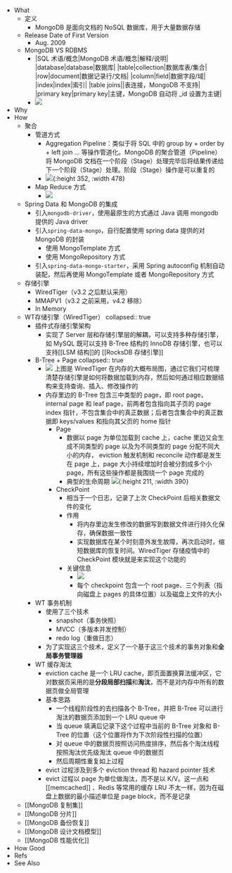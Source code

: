 - What
	- 定义
		- MongoDB 是面向文档的 NoSQL 数据库，用于大量数据存储
	- Release Date of First Version
		- Aug. 2009
	- MongoDB VS RDBMS
		- |SQL 术语/概念|MongoDB 术语/概念|解释/说明|
		  |database|database|数据库|
		  |table|collection|数据库表/集合|
		  |row|document|数据记录行/文档|
		  |column|field|数据字段/域|
		  |index|index|索引|
		  |table joins||表连接，MongoDB 不支持|
		  |primary key|primary key|主键，MongoDB 自动将 _id 设置为主键|
		- ![](https://pdai.tech/images/db/mongo/mongo-y-arch-2.png)
- Why
- How
	- 聚合
		- 管道方式
			- Aggregation Pipeline：类似于将 SQL 中的 group by + order by + left join ... 等操作管道化。MongoDB 的聚合管道（Pipeline）将 MongoDB 文档在一个阶段（Stage）处理完毕后将结果传递给下一个阶段（Stage）处理。阶段（Stage）操作是可以重复的
			- ![](https://pdai.tech/images/db/mongo/mongo-x-usage-11.png){:height 352, :width 478}
		- Map Reduce 方式
			- ![](https://pdai.tech/images/db/mongo/mongo-x-usage-12.png)
	- Spring Data 和 MongoDB 的集成
		- 引入`mongodb-driver`，使用最原生的方式通过 Java 调用 mongodb 提供的 Java driver
		- 引入`spring-data-mongo`，自行配置使用 spring data 提供的对 MongoDB 的封装
			- 使用 MongoTemplate 方式
			- 使用 MongoRepository 方式
		- 引入`spring-data-mongo-starter`，采用 Spring autoconfig 机制自动装配，然后再使用 MongoTemplate 或者 MongoRepository 方式
	- 存储引擎
		- WiredTiger（v3.2  之后默认采用）
		- MMAPV1（v3.2 之前采用，v4.2 移除）
		- In Memory
	- WT存储引擎（WiredTiger）
	  collapsed:: true
		- 插件式存储引擎架构
			- 实现了 Server 层和存储引擎层的解耦，可以支持多种存储引擎，如 MySQL 既可以支持 B-Tree 结构的 InnoDB 存储引擎，也可以支持[[LSM 结构]]的 [[RocksDB 存储引擎]]
		- B-Tree + Page
		  collapsed:: true
			- ![](https://pdai.tech/images/db/mongo/mongo-y-ds-3.jpg)
			  上图是 WiredTiger 在内存的大概布局图，通过它我们可梳理清楚存储引擎是如何将数据加载到内存，然后如何通过相应数据结构来支持查询、插入、修改操作的
			- 内存里边的 B-Tree 包含三中类型的 page，即 root page，internal page 和 leaf page，前两者包含指向其子页的 page index 指针，不包含集合中的真正数据；后者包含集合中的真正数据即 keys/values 和指向其父页的 home 指针
				- Page
					- 数据以 page 为单位加载到 cache 上，cache 里边又会生成不同类型的 page 以及为不同类型的 page 分配不同大小的内存， eviction 触发机制和 reconcile 动作都是发生在 page 上，page 大小持续增加时会被分割成多个小 page，所有这些操作都是我围绕一个 page 完成的
					- 典型的生命周期
					  ![](https://pdai.tech/images/db/mongo/mongo-y-page-1.png){:height 211, :width 390}
				- CheckPoint
					- 相当于一个日志，记录了上次 CheckPoint 后相关数据文件的变化
					- 作用
						- 将内存里边发生修改的数据写到数据文件进行持久化保存，确保数据一致性
						- 实现数据库在某个时刻意外发生故障，再次启动时，缩短数据库的恢复时间。WiredTiger 存储疫情中的CheckPoint 模块就是来实现这个功能的
					- 关键信息
						- ![](https://pdai.tech/images/db/mongo/mongo-x-checkpoint-1.png)
						- 每个 checkpoint 包含一个 root page、三个列表（指向磁盘上 pages 的具体位置）以及磁盘上文件的大小
		- WT 事务机制
			- 使用了三个技术
				- snapshot（事务快照）
				- MVCC（多版本并发控制）
				- redo log（重做日志）
			- 为了实现这三个技术，定义了一个基于这三个技术的事务对象和**全局事务管理器**
		- WT 缓存淘汰
			- eviction cache 是一个 LRU cache，即页面置换算法缓冲区，它对数据页采用的是**分段局部扫描**和**淘汰**，而不是对内存中所有的数据页做全局管理
			- 基本思路
				- 一个线程阶段性的去扫描各个 B-Tree，并把 B-Tree 可以进行淘汰的数据页添加到一个 LRU queue 中
				- 当 queue 填满后记录下这个过程中当前的 B-Tree 对象和 B-Tree 的位置（这个位置将作为下次阶段性扫描的位置）
				- 对 queue 中的数据页按照访问热度排序，然后各个淘汰线程按照淘汰优先级淘汰 queue 中的数据页
				- 然后周期性重复如上过程
			- evict 过程涉及到多个 eviction thread 和 hazard pointer 技术
			- evict 过程以 page 为单位做淘汰，而不是以 K/V。这一点和 [[memcached]] 、Redis 等常用的缓存 LRU 不太一样，因为在磁盘上数据的最小描述单位是 page block，而不是记录
	- [[MongoDB 复制集]]
	- [[MongoDB 分片]]
	- [[MongoDB 备份恢复]]
	- [[MongoDB 设计文档模型]]
	- [[MongoDB 性能优化]]
- How Good
- Refs
- See Also